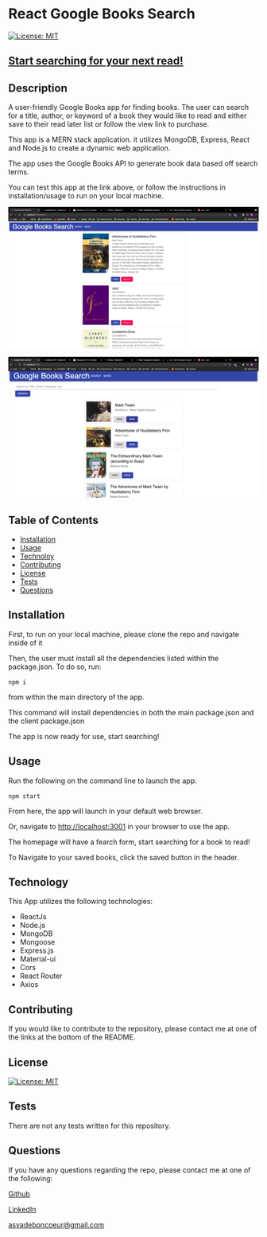 
# React Google Books Search


[![License: MIT](https://img.shields.io/badge/License-MIT-blue)](https://opensource.org/licenses/MIT)






## [Start searching for your next read!]()



## Description

A user-friendly Google Books app for finding books. The user can search for a title, author, or keyword of a book they would like to read and either save to their read later list or follow the view link to purchase.

This app is a MERN stack application. it utilizes MongoDB, Express, React and Node.js to create a dynamic web application.

The app uses the Google Books API to generate book data based off search terms.

You can test this app at the link above, or follow the instructions in installation/usage to run on your local machine. 



![Screenshot1](./screenshots/screenshot1.png)



![Screenshot2](./screenshots/screenshot2.png)



## Table of Contents

- [Installation](#installation)
- [Usage](#usage)
- [Technoloy](#technology)
- [Contributing](#contributing)
- [License](#license)
- [Tests](#test)
- [Questions](#questions)




## Installation

 First, to run on your local machine, please clone the repo and navigate inside of it

 Then, the user must install all the dependencies listed within the package.json. To do so, run:

 ```
 npm i
 ```

 from within the main directory of the app.

 This command will install dependencies in both the main package.json and the client package.json

 The app is now ready for use, start searching!



## Usage

Run the following on the command line to launch the app:

```
npm start
```

From here, the app will launch in your default web browser.  

Or, navigate to [http://localhost:3001](http://localhost:3001/) in your browser to use the app.

The homepage will have a fearch form, start searching for a book to read!

To Navigate to your saved books, click the saved button in the header.



## Technology

This App utilizes the following technologies:

  - ReactJs
  - Node.js
  - MongoDB
  - Mongoose
  - Express.js
  - Material-ui
  - Cors
  - React Router
  - Axios
  

## Contributing

If you would like to contribute to the repository, please contact me at one of the links at the bottom of the README.



## License

[![License: MIT](https://img.shields.io/badge/License-MIT-blue)](https://opensource.org/licenses/MIT)



## Tests

  There are not any tests written for this repository.



## Questions

  If you have any questions regarding the repo, please contact me at one of the following:
    
  [Github](https://github.com/Alexva397)

  [LinkedIn](https://www.linkedin.com/in/alexander-vadeboncoeur-287039aa/)

  [asvadeboncoeur@gmail.com](mailto:asvadeboncoeur@gmail.com)


